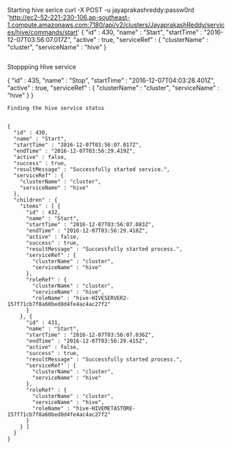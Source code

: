 ```

```
Starting hive serice
curl -X POST  -u jayaprakashreddy:passw0rd 'http://ec2-52-221-230-106.ap-southeast-1.compute.amazonaws.com:7180/api/v2/clusters/JayaprakashReddy/services/hive/commands/start'
{
  "id" : 430,
  "name" : "Start",
  "startTime" : "2016-12-07T03:56:07.017Z",
  "active" : true,
  "serviceRef" : {
    "clusterName" : "cluster",
    "serviceName" : "hive"
  }
  
```

```
Stopppiing Hive service

{
  "id" : 435,
  "name" : "Stop",
  "startTime" : "2016-12-07T04:03:28.401Z",
  "active" : true,
  "serviceRef" : {
    "clusterName" : "cluster",
    "serviceName" : "hive"
  }
}


```
Finding the hive service status


{
  "id" : 430,
  "name" : "Start",
  "startTime" : "2016-12-07T03:56:07.017Z",
  "endTime" : "2016-12-07T03:56:29.419Z",
  "active" : false,
  "success" : true,
  "resultMessage" : "Successfully started service.",
  "serviceRef" : {
    "clusterName" : "cluster",
    "serviceName" : "hive"
  },
  "children" : {
    "items" : [ {
      "id" : 432,
      "name" : "Start",
      "startTime" : "2016-12-07T03:56:07.083Z",
      "endTime" : "2016-12-07T03:56:29.418Z",
      "active" : false,
      "success" : true,
      "resultMessage" : "Successfully started process.",
      "serviceRef" : {
        "clusterName" : "cluster",
        "serviceName" : "hive"
      },
      "roleRef" : {
        "clusterName" : "cluster",
        "serviceName" : "hive",
        "roleName" : "hive-HIVESERVER2-157f71cb7f8a60bed8d4fe4ac4ac27f2"
      }
    }, {
      "id" : 431,
      "name" : "Start",
      "startTime" : "2016-12-07T03:56:07.036Z",
      "endTime" : "2016-12-07T03:56:29.415Z",
      "active" : false,
      "success" : true,
      "resultMessage" : "Successfully started process.",
      "serviceRef" : {
        "clusterName" : "cluster",
        "serviceName" : "hive"
      },
      "roleRef" : {
        "clusterName" : "cluster",
        "serviceName" : "hive",
        "roleName" : "hive-HIVEMETASTORE-157f71cb7f8a60bed8d4fe4ac4ac27f2"
      }
    } ]
  }
}

```
